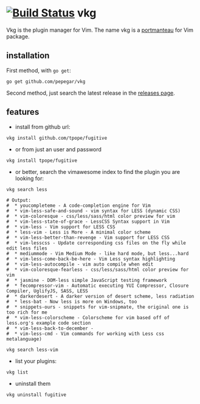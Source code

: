 [![Build Status](https://drone.io/github.com/pepegar/vkg/status.png)](https://drone.io/github.com/pepegar/vkg/latest)
vkg
===

Vkg is the plugin manager for Vim. The name vkg is a [portmanteau](http://en.wikipedia.org/wiki/Portmanteau)
for Vim package.

installation
------------
First method, with ```go get```:
```
go get github.com/pepegar/vkg
```

Second method, just search the latest release in the [releases page](https://github.com/pepegar/vkg/releases).

features
--------
* install from github url:
```
vkg install github.com/tpope/fugitive
```
* or from just an user and password
```
vkg install tpope/fugitive
```
* or better, search the vimawesome index to find the plugin you are looking for:
```
vkg search less

# Output:
#  * youcompleteme - A code-completion engine for Vim
#  * vim-less-safe-and-sound - vim syntax for LESS (dynamic CSS)
#  * vim-coloresque - css/less/sass/html color preview for vim
#  * vim-less-state-of-grace - LessCSS Syntax support in Vim
#  * vim-less - Vim support for LESS CSS
#  * less-vim - Less is More - A minimal color scheme
#  * vim-less-better-than-revenge - Vim support for LESS CSS
#  * vim-lesscss - Update corresponding css files on the fly while edit less files
#  * mediummode - Vim Medium Mode - like hard mode, but less...hard
#  * vim-less-come-back-be-here - Vim Less syntax highlighting
#  * vim-less-autocompile - vim auto compile when edit
#  * vim-coloresque-fearless - css/less/sass/html color preview for vim
#  * jasmine - DOM-less simple JavaScript testing framework
#  * fecompressor-vim - Automatic executing YUI Compressor, Closure Compiler, UglifyJS, SASS, LESS
#  * darkerdesert - A darker version of desert scheme, less radiation
#  * less-bat - Now less is more on Windows, too
#  * snippets-ours - snippets for vim-snipmate, the original one is too rich for me
#  * vim-less-colorscheme - Colorscheme for vim based off of less.org's example code section
#  * vim-less-back-to-december -
#  * vim-less-cmd - Vim commands for working with Less css metalanguage)

vkg search less-vim
```

* list your plugins:
```
vkg list
```

* uninstall them
```
vkg uninstall fugitive
```
